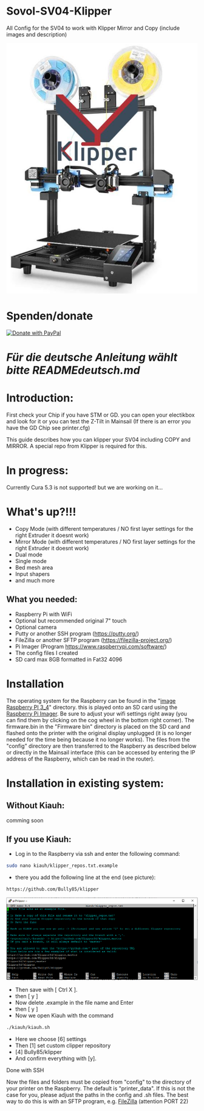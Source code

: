 # Sovol-SV04-Klipper
All Config for the SV04 to work with Klipper Mirror and Copy (include images and description)

![KlipperSV04](docs/img/sv04klipper.png)

# Spenden/donate


[![Donate with PayPal](https://raw.githubusercontent.com/stefan-niedermann/paypal-donate-button/master/paypal-donate-button.png)](https://www.paypal.com/donate/?hosted_button_id=L85ULXXQKALP6)

# _Für die deutsche Anleitung wählt bitte READMEdeutsch.md_

# Introduction:

First check your Chip if you have STM or GD. you can open your electikbox and look for it or you can test the Z-Tilt in Mainsail (If there is an error you have the GD Chip see printer.cfg)

This guide describes how you can klipper your SV04 including COPY and MIRROR. A special repo from
Klipper is required for this.

#  In progress:
Currently Cura 5.3 is not supported! but we are working on it...

# What's up?!!!

- Copy Mode (with different temperatures / NO first layer settings for the right Extruder it doesnt work)
- Mirror Mode (with different temperatures  / NO first layer settings for the right Extruder it doesnt work)
- Dual mode
- Single mode
- Bed mesh area
- Input shapers
- and much more

## What you needed:

- Raspberry Pi with WiFi
- Optional but recommended original 7" touch
- Optional camera
- Putty or another SSH program (https://putty.org/)
- FileZilla or another SFTP program (https://filezilla-project.org/)
- Pi Imager (Program https://www.raspberrypi.com/software/)
- The config files I created
- SD card max 8GB formatted in Fat32 4096

# Installation

The operating system for the Raspberry can be found in the "[image Raspberry PI 3_4](https://drive.google.com/drive/folders/1rZepxzwUR5QTXRXcv5EBYin_gFiMcKVD)" directory. this is played onto an SD card using the [Raspberry Pi Imager](https://www.raspberrypi.com/software/). Be sure to adjust your wifi settings right away (you can find them by clicking on the cog wheel in the bottom right corner). The firmware.bin in the "Firmware bin" directory is placed on the SD card and flashed onto the printer with the original display unplugged (it is no longer needed for the time being because it no longer works). The files from the "config" directory are then transferred to the Raspberry as described below or directly in the Mainsail interface (this can be accessed by entering the IP address of the Raspberry, which can be read in the router).



# Installation in existing system:

## Without Kiauh:

comming soon

## If you use Kiauh:
- Log in to the Raspberry via ssh and enter the following command:
```sh
sudo nano kiauh/klipper_repos.txt.example
```

- there you add the following line at the end (see picture):
```sh
https://github.com/Bully85/klipper
```

![KiauhSV04](docs/img/klipper_repos.txt.PNG)

- Then save with [ Ctrl X ].
- then [ y ]
- Now delete .example in the file name and Enter
- then [ y ]
- Now we open Kiauh with the command
```sh
./kiauh/kiauh.sh
```
- Here we choose [6] settings
- Then [1] set custom clipper repository
- [4] Bully85/klipper
- And confirm everything with [y].

Done with SSH

Now the files and folders must be copied from "config" to the directory of your printer on the Raspberry. The default is "printer_data". If this is not the case for you, please adjust the paths in the config and .sh files.
The best way to do this is with an SFTP program, e.g. [FileZilla](https://filezilla-project.org/) (attention PORT 22)
